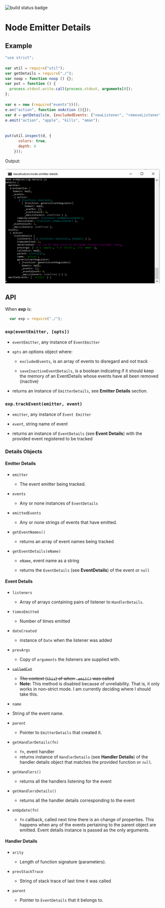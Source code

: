 <!-- Since I cannot figure out how to put anchor links, I have replaced it with
     simply embolding the name of the header.  TODO use anchor links -->

![build status badge](https://travis-ci.org/reecehudson/node-emitter-details.svg)

Node Emitter Details
====================

Example
-------
```js
"use strict";

var util = require("util");
var getDetails = require("./");
var noop = function noop () {};
var put = function () {
  process.stdout.write.call(process.stdout, arguments[0]);
};

var e = new (require("events"))();
e.on("action", function onAction (){});
var d = getDetails(e, {excludedEvents: ["newListener", "removeListener"]});
e.emit("action", "apple", "kills", "aman");


put(util.inspect(d, {
      colors: true,
      depth: 4
    }));

```
Output:
<br/>
<br/>
![Output of Script](./log-details-output.png)

API
---
When **exp** is:
```js
  var exp = require("./");
```
### `exp(eventEmitter, [opts])` ###
  * `eventEmitter`, any instance of `EventEmitter`

  * `opts` an options object where:

    * `excludedEvents`, is an array of events to disregard and not track

    * `saveInactiveEventDetails`, is a boolean indicating if it should keep
      the memory of an EventDetails whose events have all been removed
      (inactive)

  * returns an instance of `EmitterDetails`, see **Emitter Details** section.

### `exp.trackEvent(emitter, event)` ###

  * `emitter`, any instance of `Event Emitter`

  * `event`, string name of event

  * returns an instance of `EventDetails` (see **Event Details**) with the
    provided event registered to be tracked

### Details Objects ###

#### Emitter Details ####
* `emitter`
  * The event emitter being tracked.

* `events`
  * Any or none instances of `EventDetails`

* `emittedEvents`
  * Any or none strings of events that have emitted.

* `getEventNames()`
  * returns an array of event names being tracked

* `getEventDetails(eName)`
  * `eName`, event name as a string

  * returns the `EventDetails` (see **EventDetails**) of the event or `null`

#### Event Details ####
* `listeners`

  * Array of arrays containing pairs of listener to `HandlerDetails`.

* `timesEmitted`
  * Number of times emitted

* `dateCreated`
  * instance of `Date` when the listener was added

* `prevArgs`
  * Copy of `arguments` the listeners are supplied with.

* ~~`calledCxt`~~
  * ~~The context (`this`) of when `.emit()` was called~~
  * **Note:**  This method is disabled because of unreliability.  That is, it
    only works in non-strict mode.  I am currently deciding where I should take
    this.

*  `name`
  * String of the event name.

<!-- private internal
* `genericEventRegulator`
  * see **Generic Event Regulator** section -->

* `parent`
  * Pointer to `EmitterDetails` that created it.

* `getHandlerDetails(fn)`
  * `fn`, event handler
  * returns instance of `HandlerDetails` (see **Handler Details**) of the
    handler details object that matches the provided function or `null`.

* `getHandlers()`
  * returns all the handlers listening for the event

* `getHandlersDetails()`
  * returns all the handler details corresponding to the event

* `onUpdate(fn)`
  * `fn` callback, called next time there is an change of properties.  This
    happens when any of the events pertaining to the parent object are emitted.
    Event details instance is passed as the only arguments.

#### Handler Details ####
* `arity`
  * Length of function signature (parameters).

* `prevStackTrace`
  * String of stack trace of last time it was called

* `parent`
  * Pointer to `EventDetails` that it belongs to.
